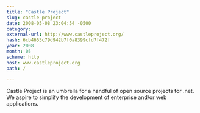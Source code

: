 ```yaml
---
title: "Castle Project"
slug: castle-project
date: 2008-05-08 23:04:54 -0500
category: 
external-url: http://www.castleproject.org/
hash: 6cb4655c79d942b7f0a8399cfd7f472f
year: 2008
month: 05
scheme: http
host: www.castleproject.org
path: /

---
```


Castle Project is an umbrella for a handful of open source projects for .net. We aspire to simplify the development of enterprise and/or web applications.
